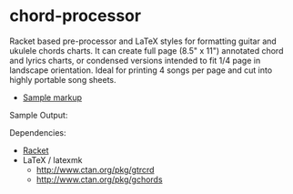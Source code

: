 # chord-processor

Racket based pre-processor and LaTeX styles for formatting guitar and ukulele chords charts. It can create full page (8.5" x 11") annotated chord and lyrics charts, or condensed versions intended to fit 1/4 page in landscape orientation. Ideal for printing 4 songs per page and cut into highly portable song sheets.

* [Sample markup](sample.cwb)

Sample Output:

<div>
<object data="output/sample.pdf" width="550" height="425" type='application/pdf'/>
</div>

Dependencies:
 * [Racket](http://racket-lang.org/)
 * LaTeX / latexmk
   * http://www.ctan.org/pkg/gtrcrd
   * http://www.ctan.org/pkg/gchords
